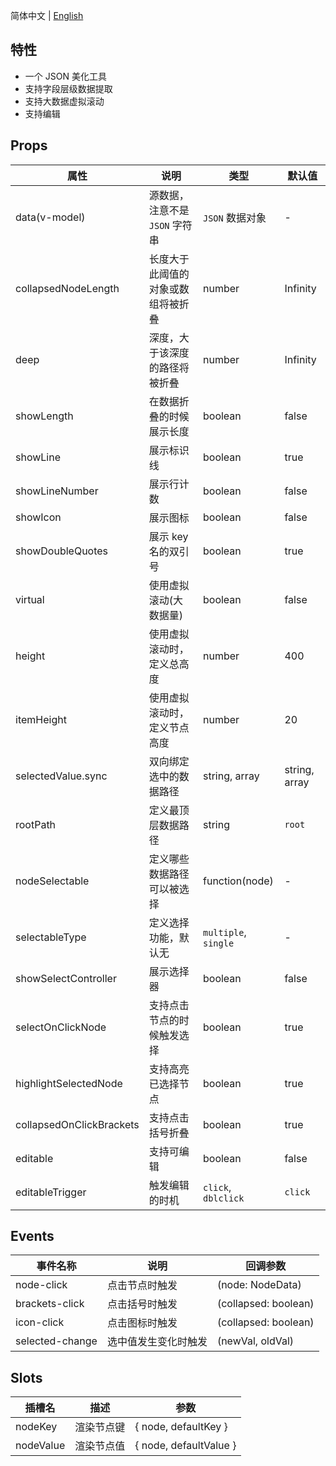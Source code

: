 简体中文 | [English](./README.md)

## 特性

- 一个 JSON 美化工具
- 支持字段层级数据提取
- 支持大数据虚拟滚动
- 支持编辑

## Props

| 属性                     | 说明                           | 类型                 | 默认值        |
| ------------------------ | ------------------------------ | -------------------- | ------------- |
| data(v-model)            | 源数据，注意不是 `JSON` 字符串 | `JSON` 数据对象      | -             |
| collapsedNodeLength        | 长度大于此阈值的对象或数组将被折叠 | number               | Infinity      |
| deep                     | 深度，大于该深度的路径将被折叠 | number               | Infinity      |
| showLength               | 在数据折叠的时候展示长度       | boolean              | false         |
| showLine                 | 展示标识线                     | boolean              | true          |
| showLineNumber           | 展示行计数                     | boolean              | false         |
| showIcon                 | 展示图标                       | boolean              | false         |
| showDoubleQuotes         | 展示 key 名的双引号            | boolean              | true          |
| virtual                  | 使用虚拟滚动(大数据量)         | boolean              | false         |
| height                   | 使用虚拟滚动时，定义总高度     | number               | 400           |
| itemHeight               | 使用虚拟滚动时，定义节点高度   | number               | 20            |
| selectedValue.sync       | 双向绑定选中的数据路径         | string, array        | string, array |
| rootPath                 | 定义最顶层数据路径             | string               | `root`        |
| nodeSelectable           | 定义哪些数据路径可以被选择     | function(node)       | -             |
| selectableType           | 定义选择功能，默认无           | `multiple`, `single` | -             |
| showSelectController     | 展示选择器                     | boolean              | false         |
| selectOnClickNode        | 支持点击节点的时候触发选择     | boolean              | true          |
| highlightSelectedNode    | 支持高亮已选择节点             | boolean              | true          |
| collapsedOnClickBrackets | 支持点击括号折叠               | boolean              | true          |
| editable                 | 支持可编辑                     | boolean              | false         |
| editableTrigger          | 触发编辑的时机                 | `click`, `dblclick`  | `click`       |

## Events

| 事件名称        | 说明                 | 回调参数             |
| --------------- | -------------------- | -------------------- |
| node-click      | 点击节点时触发       | (node: NodeData)     |
| brackets-click  | 点击括号时触发       | (collapsed: boolean) |
| icon-click      | 点击图标时触发       | (collapsed: boolean) |
| selected-change | 选中值发生变化时触发 | (newVal, oldVal)     |

## Slots

| 插槽名    | 描述       | 参数                   |
| --------- | ---------- | ---------------------- |
| nodeKey | 渲染节点键 | { node, defaultKey } |
| nodeValue | 渲染节点值 | { node, defaultValue } |
